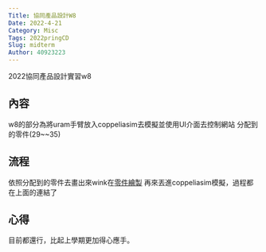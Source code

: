 ```yaml
---
Title: 協同產品設計W8
Date: 2022-4-21
Category: Misc
Tags: 2022pringCD
Slug: midterm
Author: 40923223
---
```


2022協同產品設計實習w8

<!-- PELICAN_END_SUMMARY -->

內容
----

w8的部分為將uram手臂放入coppeliasim去模擬並使用UI介面去控制網站 分配到的零件(29~~35)


流程
----


依照分配到的零件去畫出來wink在[零件繪製] 再來丟進coppeliasim模擬，過程都在上面的連結了

心得
----

目前都還行，比起上學期更加得心應手。

[零件繪製]:https://40923223.github.io/cd2022/content/midterm.html
